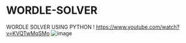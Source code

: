 # WORDLE-SOLVER
 WORDLE SOLVER USING PYTHON !
 https://www.youtube.com/watch?v=KVQTwMqSMo
![image](https://user-images.githubusercontent.com/106891021/197487062-ff13fc2d-90c1-44ce-9af9-86a4226c31b2.png)
